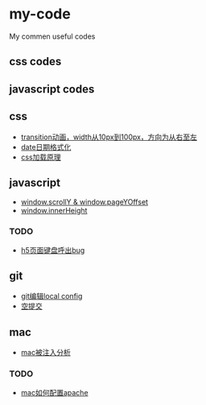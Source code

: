 # my-code

My commen useful codes
## css codes


## javascript codes


## css
* [transition动画，width从10px到100px，方向为从右至左](https://github.com/hutaoer/my-code/blob/master/pages/transition_anim_r2l.html)
* [date日期格式化]()
* [css加载原理](https://github.com/hutaoer/my-code/blob/master/notes/css_resoure_load.md)

## javascript
* [window.scrollY & window.pageYOffset](https://github.com/hutaoer/my-code/blob/master/notes/scrollY_and_pageYOffset.md)
* [window.innerHeight](https://github.com/hutaoer/my-code/blob/master/notes/js_innerHeight.md)

### TODO
* [h5页面键盘呼出bug]()

## git
* [git编辑local config](https://github.com/hutaoer/my-code/blob/master/notes/git_local_config.md)
* [空提交](https://github.com/hutaoer/my-code/blob/master/notes/git_empty_commit.md)

## mac
* [mac被注入分析](https://github.com/hutaoer/my-code/blob/master/notes/mac_osx_bug.md)

### TODO
* [mac如何配置apache]()